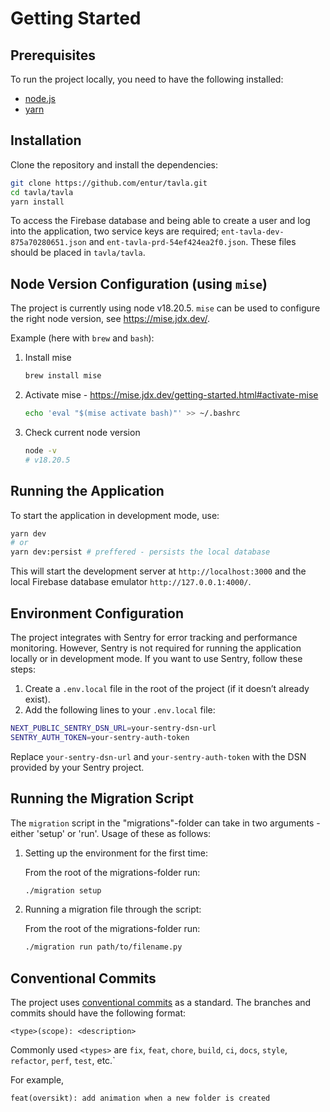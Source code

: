# Getting Started

## Prerequisites

To run the project locally, you need to have the following installed:

-   [node.js](https://nodejs.org/)
-   [yarn](https://yarnpkg.com/)

## Installation

Clone the repository and install the dependencies:

```bash
git clone https://github.com/entur/tavla.git
cd tavla/tavla
yarn install
```

To access the Firebase database and being able to create a user and log into the application, two service keys are required; `ent-tavla-dev-875a70280651.json` and `ent-tavla-prd-54ef424ea2f0.json`. These files should be placed in `tavla/tavla`.

## Node Version Configuration (using `mise`)

The project is currently using node v18.20.5. `mise` can be used to configure the right node version, see https://mise.jdx.dev/.

Example (here with `brew` and `bash`):

1. Install mise

    ```bash
    brew install mise
    ```

2. Activate mise - https://mise.jdx.dev/getting-started.html#activate-mise

    ```bash
    echo 'eval "$(mise activate bash)"' >> ~/.bashrc
    ```

3. Check current node version
    ```bash
    node -v
    # v18.20.5
    ```

## Running the Application

To start the application in development mode, use:

```bash
yarn dev
# or
yarn dev:persist # preffered - persists the local database
```

This will start the development server at `http://localhost:3000` and the local Firebase database emulator `http://127.0.0.1:4000/`.

## Environment Configuration

The project integrates with Sentry for error tracking and performance monitoring. However, Sentry is not required for running the application locally or in development mode. If you want to use Sentry, follow these steps:

1. Create a `.env.local` file in the root of the project (if it doesn’t already exist).
2. Add the following lines to your `.env.local` file:

```bash
NEXT_PUBLIC_SENTRY_DSN_URL=your-sentry-dsn-url
SENTRY_AUTH_TOKEN=your-sentry-auth-token
```

Replace `your-sentry-dsn-url` and `your-sentry-auth-token` with the DSN provided by your Sentry project.

## Running the Migration Script

The `migration` script in the "migrations"-folder can take in two arguments - either 'setup' or 'run'. Usage of these as follows:

1. Setting up the environment for the first time:

    From the root of the migrations-folder run:

    ```bash
    ./migration setup
    ```

2. Running a migration file through the script:

    From the root of the migrations-folder run:

    ```bash
    ./migration run path/to/filename.py
    ```

## Conventional Commits

The project uses [conventional commits](https://www.conventionalcommits.org/en/v1.0.0/#summary) as a standard. The branches and commits should have the following format:

`<type>(scope): <description>`

Commonly used `<types>` are `fix`, `feat`, `chore`, `build`, `ci`, `docs`, `style`, `refactor`, `perf`, `test`, etc.`

For example,

`feat(oversikt): add animation when a new folder is created`
